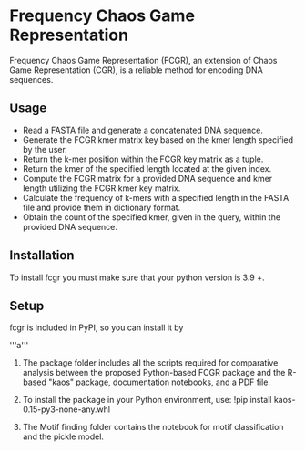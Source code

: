 # Frequency Chaos Game Representation

Frequency Chaos Game Representation (FCGR), an extension of Chaos Game Representation (CGR), is a reliable method for encoding DNA sequences.

## Usage

* Read a FASTA file and generate a concatenated DNA sequence.
* Generate the FCGR kmer matrix key based on the kmer length specified by the user.
* Return the k-mer position within the FCGR key matrix as a tuple.
* Return the kmer of the specified length located at the given index.
* Compute the FCGR matrix for a provided DNA sequence and kmer length utilizing the FCGR kmer key matrix.
* Calculate the frequency of k-mers with a specified length in the FASTA file and provide them in dictionary format.
* Obtain the count of the specified kmer, given in the query, within the provided DNA sequence.

## Installation
To install fcgr you must make sure that your python version is 3.9 +.


## Setup
fcgr is included in PyPI, so you can install it by

'''a'''



1. The package folder includes all the scripts required for comparative analysis between the proposed Python-based FCGR package and the R-based "kaos" package, documentation notebooks, and a PDF file.

2. To install the package in your Python environment, use: !pip install kaos-0.15-py3-none-any.whl

3. The Motif finding folder contains the notebook for motif classification and the pickle model.


